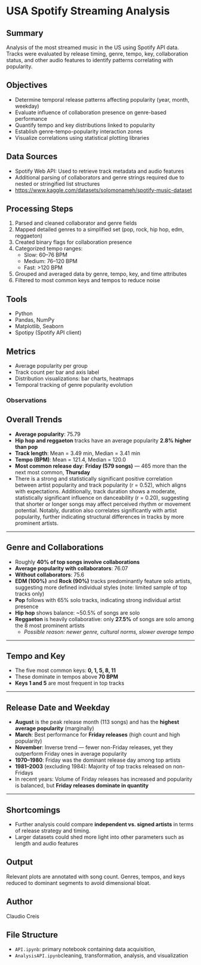 # USA Spotify Streaming Analysis

## Summary

Analysis of the most streamed music in the US using Spotify API data. Tracks were evaluated by release timing, genre, tempo, key, collaboration status, and other audio features to identify patterns correlating with popularity.

## Objectives

- Determine temporal release patterns affecting popularity (year, month, weekday)
- Evaluate influence of collaboration presence on genre-based performance
- Quantify tempo and key distributions linked to popularity
- Establish genre-tempo-popularity interaction zones
- Visualize correlations using statistical plotting libraries

## Data Sources

- Spotify Web API: Used to retrieve track metadata and audio features
- Additional parsing of collaborators and genre strings required due to nested or stringified list structures
- https://www.kaggle.com/datasets/solomonameh/spotify-music-dataset

## Processing Steps

1. Parsed and cleaned collaborator and genre fields
2. Mapped detailed genres to a simplified set (pop, rock, hip hop, edm, reggaeton)
3. Created binary flags for collaboration presence
4. Categorized tempo ranges:  
   - Slow: 60–76 BPM  
   - Medium: 76–120 BPM  
   - Fast: >120 BPM  
5. Grouped and averaged data by genre, tempo, key, and time attributes
6. Filtered to most common keys and tempos to reduce noise

## Tools

- Python
- Pandas, NumPy
- Matplotlib, Seaborn
- Spotipy (Spotify API client)

## Metrics

- Average popularity per group
- Track count per bar and axis label
- Distribution visualizations: bar charts, heatmaps
- Temporal tracking of genre popularity evolution

### Observations

## Overall Trends
- **Average popularity**: 75.79  
- **Hip hop and reggaeton** tracks have an average popularity **2.8% higher than pop**  
- **Track length**: Mean = 3.49 min, Median = 3.41 min  
- **Tempo (BPM)**: Mean = 121.4, Median = 120.0  
- **Most common release day**: **Friday (579 songs)** — 465 more than the next most common, **Thursday**
- There is a strong and statistically significant positive correlation between artist popularity and track popularity (r = 0.52), which aligns with expectations. Additionally, track duration shows a moderate, statistically significant influence on danceability (r = 0.20), suggesting that shorter or longer songs may affect perceived rhythm or movement potential. Notably, duration also correlates significantly with artist popularity, further indicating structural differences in tracks by more prominent artists.

---

## Genre and Collaborations
- Roughly **40% of top songs involve collaborations**
- **Average popularity with collaborators**: 76.07  
- **Without collaborators**: 75.6  
- **EDM (100%)** and **Rock (90%)** tracks predominantly feature solo artists, suggesting more defined individual styles (note: limited sample of top tracks only)  
- **Pop** follows with 65% solo tracks, indicating strong individual artist presence  
- **Hip hop** shows balance: ~50.5% of songs are solo  
- **Reggaeton** is heavily collaborative: only **27.5%** of songs are solo among the 8 most prominent artists  
  - _Possible reason: newer genre, cultural norms, slower average tempo_

---

## Tempo and Key
- The five most common keys: **0, 1, 5, 8, 11**  
- These dominate in tempos above **70 BPM**
- **Keys 1 and 5** are most frequent in top tracks

---

## Release Date and Weekday
- **August** is the peak release month (113 songs) and has the **highest average popularity** (marginally)
- **March**: Best performance for **Friday releases** (high count and high popularity)
- **November**: Inverse trend — fewer non-Friday releases, yet they outperform Friday ones in average popularity
- **1970–1980**: Friday was the dominant release day among top artists
- **1981–2003** (excluding 1984): Majority of top tracks released on non-Fridays
- In recent years: Volume of Friday releases has increased and popularity is balanced, but **Friday releases dominate in quantity**

---

## Shortcomings
- Further analysis could compare **independent vs. signed artists** in terms of release strategy and timing. 
- Larger datasets could shed more light into other parameters such as length and audio features




## Output

Relevant plots are annotated with song count. Genres, tempos, and keys reduced to dominant segments to avoid dimensional bloat.

## Author

Claudio Creis

## File Structure

- `API.ipynb`: primary notebook containing data acquisition,
- `AnalysisAPI.ipynb`cleaning, transformation, analysis, and visualization
